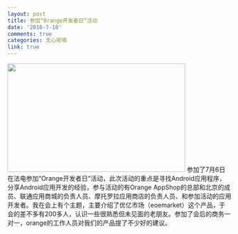 ```yaml
---
layout: post
title: 参加“Orange开发者日“活动
date: '2010-7-18'
comments: true
categories: 无心呢喃
link: true
---
```

<img alt="" src="http://www.eoeandroid.com/attachments/month_1007/100706200706fd73f91020a5ea.jpg" title="heying" class="alignnone" width="400" height="244" />
参加了7月6日在法电参加“Orange开发者日“活动，此次活动的重点是寻找Android应用程序，分享Android应用开发的经验，参与活动的有Orange AppShop的总部和北京的成员、联通应用商城的负责人员、摩托罗拉应用商店的负责人员、和参加活动的应用开发者。我在会上有个主题，主要介绍了优亿市场（eoemarket）这个产品，于会的差不多有200多人，认识一些很熟悉但未见面的老朋友。参加了会后的商务一对一，orange的工作人员对我们的产品提了不少好的建议。

